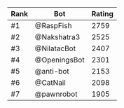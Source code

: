 Rank|Bot|Rating
---|---|---
#1|@RaspFish|2759
#2|@Nakshatra3|2525
#3|@NilatacBot|2407
#4|@OpeningsBot|2301
#5|@anti-bot|2153
#6|@CatNail|2098
#7|@pawnrobot|1905
